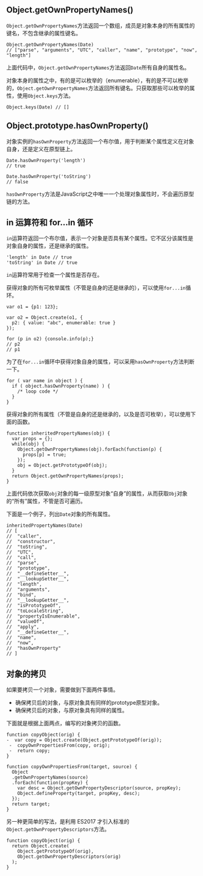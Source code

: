 ## Object.getOwnPropertyNames()

`Object.getOwnPropertyNames`方法返回一个数组，成员是对象本身的所有属性的键名，不包含继承的属性键名。

```
Object.getOwnPropertyNames(Date)
// ["parse", "arguments", "UTC", "caller", "name", "prototype", "now", "length"]

```

上面代码中，`Object.getOwnPropertyNames`方法返回`Date`所有自身的属性名。

对象本身的属性之中，有的是可以枚举的（enumerable），有的是不可以枚举的，`Object.getOwnPropertyNames`方法返回所有键名。只获取那些可以枚举的属性，使用`Object.keys`方法。

```
Object.keys(Date) // []

```

## Object.prototype.hasOwnProperty()

对象实例的`hasOwnProperty`方法返回一个布尔值，用于判断某个属性定义在对象自身，还是定义在原型链上。

```
Date.hasOwnProperty('length')
// true

Date.hasOwnProperty('toString')
// false

```

`hasOwnProperty`方法是JavaScript之中唯一一个处理对象属性时，不会遍历原型链的方法。

## in 运算符和 for…in 循环

`in`运算符返回一个布尔值，表示一个对象是否具有某个属性。它不区分该属性是对象自身的属性，还是继承的属性。

```
'length' in Date // true
'toString' in Date // true

```

`in`运算符常用于检查一个属性是否存在。

获得对象的所有可枚举属性（不管是自身的还是继承的），可以使用`for...in`循环。

```
var o1 = {p1: 123};

var o2 = Object.create(o1, {
  p2: { value: "abc", enumerable: true }
});

for (p in o2) {console.info(p);}
// p2
// p1

```

为了在`for...in`循环中获得对象自身的属性，可以采用`hasOwnProperty`方法判断一下。

```
for ( var name in object ) {
  if ( object.hasOwnProperty(name) ) {
    /* loop code */
  }
}

```

获得对象的所有属性（不管是自身的还是继承的，以及是否可枚举），可以使用下面的函数。

```
function inheritedPropertyNames(obj) {
  var props = {};
  while(obj) {
    Object.getOwnPropertyNames(obj).forEach(function(p) {
      props[p] = true;
    });
    obj = Object.getPrototypeOf(obj);
  }
  return Object.getOwnPropertyNames(props);
}

```

上面代码依次获取`obj`对象的每一级原型对象“自身”的属性，从而获取`Obj`对象的“所有”属性，不管是否可遍历。

下面是一个例子，列出`Date`对象的所有属性。

```
inheritedPropertyNames(Date)
// [
//  "caller",
//  "constructor",
//  "toString",
//  "UTC",
//  "call",
//  "parse",
//  "prototype",
//  "__defineSetter__",
//  "__lookupSetter__",
//  "length",
//  "arguments",
//  "bind",
//  "__lookupGetter__",
//  "isPrototypeOf",
//  "toLocaleString",
//  "propertyIsEnumerable",
//  "valueOf",
//  "apply",
//  "__defineGetter__",
//  "name",
//  "now",
//  "hasOwnProperty"
// ]

```

## 对象的拷贝

如果要拷贝一个对象，需要做到下面两件事情。

- 确保拷贝后的对象，与原对象具有同样的prototype原型对象。
- 确保拷贝后的对象，与原对象具有同样的属性。

下面就是根据上面两点，编写的对象拷贝的函数。

```
function copyObject(orig) {
-  var copy = Object.create(Object.getPrototypeOf(orig));
 -  copyOwnPropertiesFrom(copy, orig);
 -  return copy;
}

function copyOwnPropertiesFrom(target, source) {
  Object
  .getOwnPropertyNames(source)
  .forEach(function(propKey) {
    var desc = Object.getOwnPropertyDescriptor(source, propKey);
    Object.defineProperty(target, propKey, desc);
  });
  return target;
}

```

另一种更简单的写法，是利用 ES2017 才引入标准的`Object.getOwnPropertyDescriptors`方法。

```
function copyObject(orig) {
  return Object.create(
    Object.getPrototypeOf(orig),
    Object.getOwnPropertyDescriptors(orig)
  );
}
```